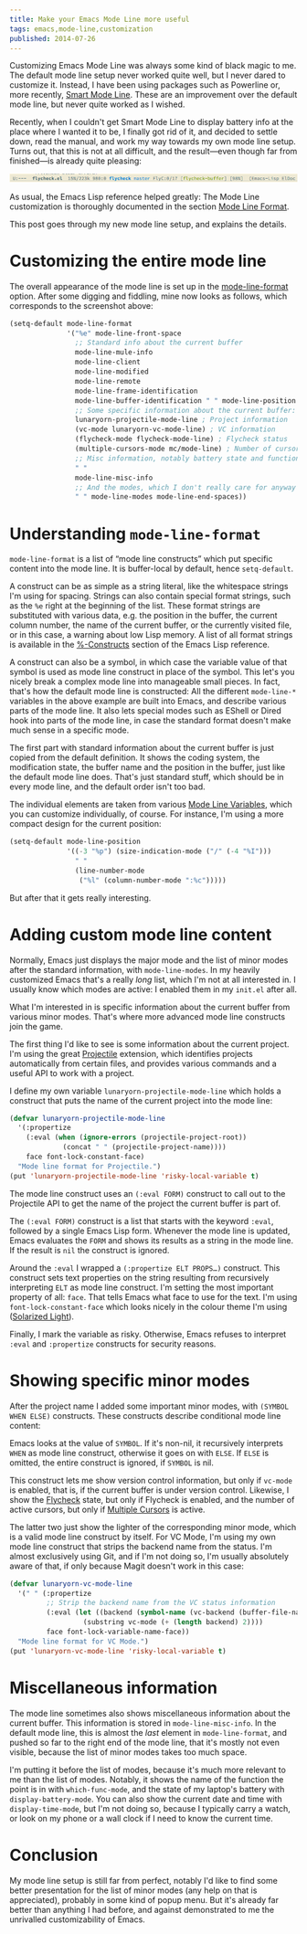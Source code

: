 ```yaml
---
title: Make your Emacs Mode Line more useful
tags: emacs,mode-line,customization
published: 2014-07-26
---
```


Customizing Emacs Mode Line was always some kind of black magic to me.  The
default mode line setup never worked quite well, but I never dared to customize
it.  Instead, I have been using packages such as Powerline or, more recently,
[Smart Mode Line][].  These are an improvement over the default mode line, but
never quite worked as I wished.

Recently, when I couldn't get Smart Mode Line to display battery info at the
place where I wanted it to be, I finally got rid of it, and decided to settle
down, read the manual, and work my way towards my own mode line setup.  Turns
out, that this is not at all difficult, and the result—even though far from
finished—is already quite pleasing:

<!--more-->

![My new mode line](/images/my-mode-line.png)

As usual, the Emacs Lisp reference helped greatly: The Mode Line customization
is thoroughly documented in the section [Mode Line Format][].

This post goes through my new mode line setup, and explains the details.

[Smart Mode Line]: https://github.com/Bruce-Connor/smart-mode-line
[Mode Line Format]:
https://www.gnu.org/software/emacs/manual/html_node/elisp/Mode-Line-Format.html#Mode-Line-Format

Customizing the entire mode line
================================

The overall appearance of the mode line is set up in the
[mode-line-format](el-variable:mode-line-format) option.  After some digging and
fiddling, mine now looks as follows, which corresponds to the screenshot
above:

```commonlisp
(setq-default mode-line-format
              '("%e" mode-line-front-space
                ;; Standard info about the current buffer
                mode-line-mule-info
                mode-line-client
                mode-line-modified
                mode-line-remote
                mode-line-frame-identification
                mode-line-buffer-identification " " mode-line-position
                ;; Some specific information about the current buffer:
                lunaryorn-projectile-mode-line ; Project information
                (vc-mode lunaryorn-vc-mode-line) ; VC information
                (flycheck-mode flycheck-mode-line) ; Flycheck status
                (multiple-cursors-mode mc/mode-line) ; Number of cursors
                ;; Misc information, notably battery state and function name
                " "
                mode-line-misc-info
                ;; And the modes, which I don't really care for anyway
                " " mode-line-modes mode-line-end-spaces))
```

Understanding `mode-line-format`
================================

`mode-line-format` is a list of “mode line constructs” which put specific
content into the mode line.  It is buffer-local by default, hence
`setq-default`.

A construct can be as simple as a string literal, like the whitespace strings
I'm using for spacing.  Strings can also contain special format strings, such as
the `%e` right at the beginning of the list.  These format strings are
substituted with various data, e.g. the position in the buffer, the current
column number, the name of the current buffer, or the currently visited file, or
in this case, a warning about low Lisp memory.  A list of all format strings is
available in the [%-Constructs][] section of the Emacs Lisp reference.

A construct can also be a symbol, in which case the variable value of that
symbol is used as mode line construct in place of the symbol.  This let's you
nicely break a complex mode line into manageable small pieces.  In fact, that's
how the default mode line is constructed: All the different `mode-line-*`
variables in the above example are built into Emacs, and describe various parts
of the mode line.  It also lets special modes such as EShell or Dired hook into
parts of the mode line, in case the standard format doesn't make much sense in a
specific mode.

The first part with standard information about the current buffer is just copied
from the default definition.  It shows the coding system, the modification
state, the buffer name and the position in the buffer, just like the default
mode line does.  That's just standard stuff, which should be in every mode line,
and the default order isn't too bad.

The individual elements are taken from various [Mode Line Variables][], which
you can customize individually, of course.  For instance, I'm using a more
compact design for the current position:

```commonlisp
(setq-default mode-line-position
              '((-3 "%p") (size-indication-mode ("/" (-4 "%I")))
                " "
                (line-number-mode
                 ("%l" (column-number-mode ":%c")))))
```

But after that it gets really interesting.

[%-Constructs]: https://www.gnu.org/software/emacs/manual/html_node/elisp/_0025_002dConstructs.html#g_t_0025_002dConstructs
[Mode Line Variables]: https://www.gnu.org/software/emacs/manual/html_node/elisp/Mode-Line-Variables.html#Mode-Line-Variables

Adding custom mode line content
===============================

Normally, Emacs just displays the major mode and the list of minor modes after
the standard information, with `mode-line-modes`.  In my heavily customized
Emacs that's a really *long* list, which I'm not at all interested in.  I
usually know which modes are active: I enabled them in my `init.el` after all.

What I'm interested in is specific information about the current buffer from
various minor modes.  That's where more advanced mode line constructs join the
game.

The first thing I'd like to see is some information about the current project.
I'm using the great [Projectile][] extension, which identifies projects
automatically from certain files, and provides various commands and a useful API
to work with a project.

I define my own variable `lunaryorn-projectile-mode-line` which holds a
construct that puts the name of the current project into the mode line:

```commonlisp
(defvar lunaryorn-projectile-mode-line
  '(:propertize
    (:eval (when (ignore-errors (projectile-project-root))
             (concat " " (projectile-project-name))))
    face font-lock-constant-face)
  "Mode line format for Projectile.")
(put 'lunaryorn-projectile-mode-line 'risky-local-variable t)
```

The mode line construct uses an `(:eval FORM)` construct to call out to the
Projectile API to get the name of the project the current buffer is part of.

The `(:eval FORM)` construct is a list that starts with the keyword `:eval`,
followed by a single Emacs Lisp form.  Whenever the mode line is updated, Emacs
evaluates the `FORM` and shows its results as a string in the mode line.  If the
result is `nil` the construct is ignored.

Around the `:eval` I wrapped a `(:propertize ELT PROPS…)` construct.  This
construct sets text properties on the string resulting from recursively
interpreting `ELT` as mode line construct.  I'm setting the most important
property of all: `face`.  That tells Emacs what face to use for the text.  I'm
using `font-lock-constant-face` which looks nicely in the colour theme I'm using
([Solarized Light][]).

Finally, I mark the variable as risky.  Otherwise, Emacs refuses to interpret
`:eval` and `:propertize` constructs for security reasons.

[Projectile]: https://github.com/bbatsov/projectile
[Solarized Light]: https://github.com/bbatsov/solarized-emacs

Showing specific minor modes
============================

After the project name I added some important minor modes, with `(SYMBOL WHEN
ELSE)` constructs.  These constructs describe conditional mode line content:

Emacs looks at the value of `SYMBOL`.  If it's non-nil, it recursively
interprets `WHEN` as mode line construct, otherwise it goes on with `ELSE`.  If
`ELSE` is omitted, the entire construct is ignored, if `SYMBOL` is nil.

This construct lets me show version control information, but only if `vc-mode`
is enabled, that is, if the current buffer is under version control.  Likewise,
I show the [Flycheck][] state, but only if Flycheck is enabled, and the number
of active cursors, but only if [Multiple Cursors][] is active.

The latter two just show the lighter of the corresponding minor mode, which is a
valid mode line construct by itself.  For VC Mode, I'm using my own mode line
construct that strips the backend name from the status.  I'm almost exclusively
using Git, and if I'm not doing so, I'm usually absolutely aware of that, if
only because Magit doesn't work in this case:

```commonlisp
(defvar lunaryorn-vc-mode-line
  '(" " (:propertize
         ;; Strip the backend name from the VC status information
         (:eval (let ((backend (symbol-name (vc-backend (buffer-file-name)))))
                  (substring vc-mode (+ (length backend) 2))))
         face font-lock-variable-name-face))
  "Mode line format for VC Mode.")
(put 'lunaryorn-vc-mode-line 'risky-local-variable t)
```

[Flycheck]: http://flycheck.readthedocs.org/en/latest/
[Multiple Cursors]: https://github.com/magnars/multiple-cursors.el

Miscellaneous information
=========================

The mode line sometimes also shows miscellaneous information about the current
buffer.  This information is stored in `mode-line-misc-info`.  In the default
mode line, this is almost the *last* element in `mode-line-format`, and pushed
so far to the right end of the mode line, that it's mostly not even visible,
because the list of minor modes takes too much space.

I'm putting it before the list of modes, because it's much more relevant to me
than the list of modes.  Notably, it shows the name of the function the point is
in with `which-func-mode`, and the state of my laptop's battery with
`display-battery-mode`.  You can also show the current date and time with
`display-time-mode`, but I'm not doing so, because I typically carry a watch, or
look on my phone or a wall clock if I need to know the current time.

Conclusion
==========

My mode line setup is still far from perfect, notably I'd like to find some
better presentation for the list of minor modes (any help on that is
appreciated), probably in some kind of popup menu.  But it's already far better
than anything I had before, and against demonstrated to me the unrivalled
customizability of Emacs.
